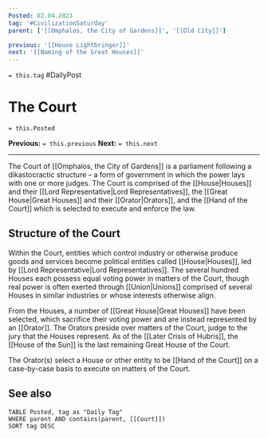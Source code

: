 ```yaml
---
Posted: 02.04.2023
tag: '#CivilizationSaturday'
parent: ['[[Omphalos, the City of Gardens]]', '[[Old City]]']

previous: '[[House Lightbringer]]'
next: '[[Naming of the Great Houses]]'
---
```


`= this.tag` #DailyPost

# The Court

`= this.Posted`

**Previous:** `= this.previous`
**Next:** `= this.next`

---

The Court of [[Omphalos, the City of Gardens]] is a parliament following a dikastocractic structure – a form of government in which the power lays with one or more judges. The Court is comprised of the [[House|Houses]] and their [[Lord Representative|Lord Representatives]], the [[Great House|Great Houses]] and their [[Orator|Orators]], and the [[Hand of the Court]] which is selected to execute and enforce the law.

## Structure of the Court

Within the Court, entities which control industry or otherwise produce goods and services become political entities called [[House|Houses]], led by [[Lord Representative|Lord Representatives]]. The several hundred Houses each possess equal voting power in matters of the Court, though real power is often exerted through [[Union|Unions]] comprised of several Houses in similar industries or whose interests otherwise align.

From the Houses, a number of [[Great House|Great Houses]] have been selected, which sacrifice their voting power and are instead represented by an [[Orator]]. The Orators preside over matters of the Court, judge to the jury that the Houses represent. As of the [[Later Crisis of Hubris]], the [[House of the Sun]] is the last remaining Great House of the Court.

The Orator(s) select a House or other entity to be [[Hand of the Court]] on a case-by-case basis to execute on matters of the Court.

## See also
```dataview
TABLE Posted, tag as "Daily Tag"
WHERE parent AND contains(parent, [[Court]])
SORT tag DESC
```
